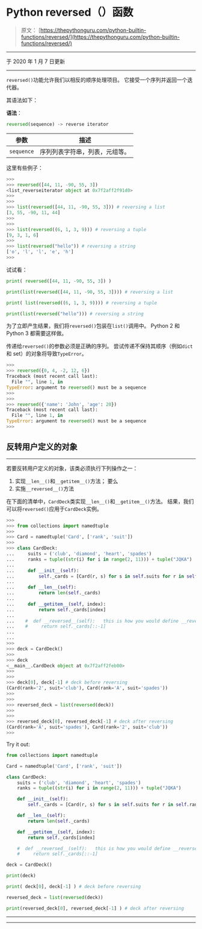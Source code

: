 # Python reversed（）函数

> 原文： [https://thepythonguru.com/python-builtin-functions/reversed/](https://thepythonguru.com/python-builtin-functions/reversed/)

* * *

于 2020 年 1 月 7 日更新

* * *

`reversed()`功能允许我们以相反的顺序处理项目。 它接受一个序列并返回一个迭代器。

其语法如下：

**语法**：

```py
reversed(sequence) -> reverse iterator

```

| 参数 | 描述 |
| --- | --- |
| `sequence` | 序列列表字符串，列表，元组等。 |

这里有些例子：

```py
>>>
>>> reversed([44, 11, -90, 55, 3])
<list_reverseiterator object at 0x7f2aff2f91d0>
>>>
>>>
>>> list(reversed([44, 11, -90, 55, 3])) # reversing a list
[3, 55, -90, 11, 44]
>>>
>>>
>>> list(reversed((6, 1, 3, 9))) # reversing a tuple
[9, 3, 1, 6]
>>>
>>> list(reversed("hello")) # reversing a string
['o', 'l', 'l', 'e', 'h']
>>>

```

试试看：

```py
print( reversed([44, 11, -90, 55, 3]) )

print(list(reversed([44, 11, -90, 55, 3]))) # reversing a list

print( list(reversed((6, 1, 3, 9)))) # reversing a tuple

print(list(reversed("hello"))) # reversing a string 
```

为了立即产生结果，我们将`reversed()`包装在`list()`调用中。 Python 2 和 Python 3 都需要这样做。

传递给`reversed()`的参数必须是正确的序列。 尝试传递不保持其顺序（例如`dict`和 set）的对象将导致`TypeError`。

```py
>>>
>>> reversed({0, 4, -2, 12, 6})
Traceback (most recent call last):
  File "", line 1, in
TypeError: argument to reversed() must be a sequence
>>>
>>>
>>> reversed({'name': 'John', 'age': 20})
Traceback (most recent call last):
  File "", line 1, in
TypeError: argument to reversed() must be a sequence
>>>

```

## 反转用户定义的对象

* * *

若要反转用户定义的对象，该类必须执行下列操作之一：

1.  实现`__len__()`和`__getitem__()`方法； 要么
2.  实施`__reversed__()`方法

在下面的清单中，`CardDeck`类实现`__len__()`和`__getitem__()`方法。 结果，我们可以将`reversed()`应用于`CardDeck`实例。

```py
>>>
>>> from collections import namedtuple
>>>
>>> Card = namedtuple('Card', ['rank', 'suit'])
>>>
>>> class CardDeck:
...     suits = ('club', 'diamond', 'heart', 'spades')
...     ranks = tuple((str(i) for i in range(2, 11))) + tuple("JQKA")
...
...     def __init__(self):
...         self._cards = [Card(r, s) for s in self.suits for r in self.ranks ]
...
...     def __len__(self):
...         return len(self._cards)
...
...     def __getitem__(self, index):
...         return self._cards[index]
...
...    #  def __reversed__(self):   this is how you would define __reversed__() method
...    #     return self._cards[::-1]
...
...
>>>
>>> deck = CardDeck()
>>>
>>> deck
<__main__.CardDeck object at 0x7f2aff2feb00>
>>>
>>>
>>> deck[0], deck[-1] # deck before reversing
(Card(rank='2', suit='club'), Card(rank='A', suit='spades'))
>>>
>>>
>>> reversed_deck = list(reversed(deck))
>>>
>>>
>>> reversed_deck[0], reversed_deck[-1] # deck after reversing
(Card(rank='A', suit='spades'), Card(rank='2', suit='club'))
>>>

```

Try it out:

```py
from collections import namedtuple

Card = namedtuple('Card', ['rank', 'suit'])

class CardDeck:
    suits = ('club', 'diamond', 'heart', 'spades')
    ranks = tuple((str(i) for i in range(2, 11))) + tuple("JQKA")

    def __init__(self):
        self._cards = [Card(r, s) for s in self.suits for r in self.ranks ]

    def __len__(self):
        return len(self._cards)

    def __getitem__(self, index):
        return self._cards[index]

    #  def __reversed__(self):   this is how you would define __reversed__() method
    #     return self._cards[::-1]

deck = CardDeck()

print(deck)

print( deck[0], deck[-1] ) # deck before reversing

reversed_deck = list(reversed(deck))

print(reversed_deck[0], reversed_deck[-1] ) # deck after reversing 
```

* * *

* * *